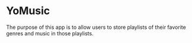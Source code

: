 # YoMusic

The purpose of this app is to allow users to store playlists of their favorite
genres and music in those playlists.
